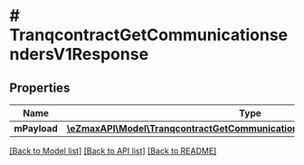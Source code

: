 # # TranqcontractGetCommunicationsendersV1Response

## Properties

Name | Type | Description | Notes
------------ | ------------- | ------------- | -------------
**mPayload** | [**\eZmaxAPI\Model\TranqcontractGetCommunicationsendersV1ResponseMPayload**](TranqcontractGetCommunicationsendersV1ResponseMPayload.md) |  |

[[Back to Model list]](../../README.md#models) [[Back to API list]](../../README.md#endpoints) [[Back to README]](../../README.md)
